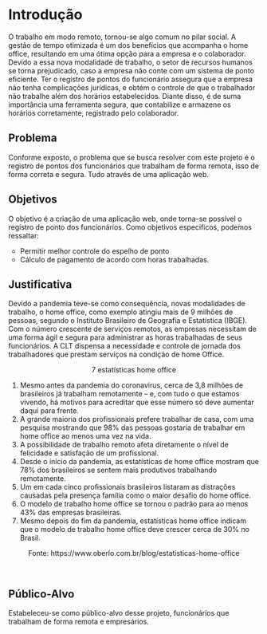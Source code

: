 # Introdução

O trabalho em modo remoto, tornou-se algo comum no pilar social. A gestão de tempo otimizada é um dos benefícios que acompanha o  home office, resultando em uma ótima opção para a empresa e o colaborador.
  Devido a essa nova modalidade de trabalho, o setor de recursos humanos se torna prejudicado, caso a empresa não conte com um sistema de ponto eficiente. Ter o registro de pontos do funcionário assegura que a empresa não tenha complicações jurídicas, e obtém o controle de que o trabalhador não trabalhe além dos horários estabelecidos.
  Diante disso, é de suma importância uma ferramenta segura, que contabilize e armazene os horários corretamente, registrado pelo colaborador.

## Problema
Conforme exposto, o problema que se busca resolver com este projeto é o registro de pontos dos funcionários que trabalham de forma remota, isso de forma correta e segura. Tudo através de uma aplicação web.


## Objetivos
O objetivo é a criação de uma aplicação web, onde torna-se possível o registro de ponto dos funcionários. Como objetivos específicos, podemos ressaltar:
<ul type="circle">
  <li>Permitir melhor controle do espelho de ponto</li>
  <li>Cálculo de pagamento de acordo com horas trabalhadas.</li>
  </ul>


## Justificativa
Devido a pandemia teve-se como consequência, novas modalidades de trabalho, o home office, como exemplo atingiu mais de 9 milhões de pessoas, segundo o Instituto Brasileiro de Geografia e Estatística (IBGE). Com o número crescente de serviços remotos, as empresas necessitam de uma forma ágil e segura para administrar as horas trabalhadas de seus funcionários. A CLT dispensa a necessidade e controle de jornada dos trabalhadores que prestam serviços na condição de home Office.
 <p align = "center"> 7 estatísticas home office</p>
 <ol>
<li>  Mesmo antes da pandemia do coronavírus, cerca de 3,8 milhões de brasileiros já trabalham remotamente – e, com tudo o que estamos vivendo, há motivos para acreditar que esse número só deve aumentar daqui para frente.</li>
<li>  A grande maioria dos profissionais prefere trabalhar de casa, com uma pesquisa mostrando que 98% das pessoas gostaria de trabalhar em home office ao menos uma vez na vida.</li>
<li>  A possibilidade de trabalho remoto afeta diretamente o nível de felicidade e satisfação de um profissional.</li>
<li>  Desde o início da pandemia, as estatísticas de home office mostram que 78% dos brasileiros se sentem mais produtivos trabalhando remotamente.</li>
<li>  Um em cada cinco profissionais brasileiros listaram as distrações causadas pela presença família como o maior desafio do home office.</li>
<li>  O modelo de trabalho home office se tornou o padrão para ao menos 43% das empresas brasileiras.</li>
<li>  Mesmo depois do fim da pandemia, estatísticas home office indicam que o modelo de trabalho home office deve crescer cerca de 30% no Brasil.</li>
  </ol>
<p align = "center">Fonte: https://www.oberlo.com.br/blog/estatisticas-home-office</p>  
<br>


## Público-Alvo

Estabeleceu-se como público-alvo desse projeto, funcionários que trabalham de forma remota e empresários.
